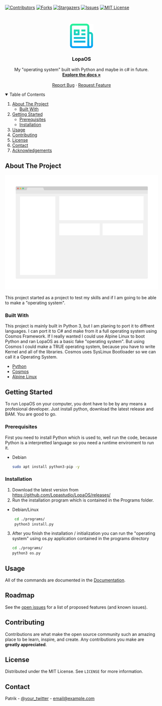 <!-- PROJECT SHIELDS -->
<!--
*** I'm using markdown "reference style" links for readability.
*** Reference links are enclosed in brackets [ ] instead of parentheses ( ).
*** See the bottom of this document for the declaration of the reference variables
*** for contributors-url, forks-url, etc. This is an optional, concise syntax you may use.
*** https://www.markdownguide.org/basic-syntax/#reference-style-links
-->
[![Contributors][contributors-shield]][contributors-url]
[![Forks][forks-shield]][forks-url]
[![Stargazers][stars-shield]][stars-url]
[![Issues][issues-shield]][issues-url]
[![MIT License][license-shield]][license-url]



<!-- PROJECT LOGO -->
<br />
<p align="center">
  <a href="https://github.com/Lopastudio/LopaOS">
    <img src="images/logo.png" alt="Logo" width="80" height="80">
  </a>

  <h3 align="center">LopaOS</h3>

  <p align="center">
    My "operating system" built with Python and maybe in c# in future.
    <br />
    <a href="https://github.com/Lopastudio/LopaOS/wiki/"><strong>Explore the docs »</strong></a>
    <br />
    <br />
    <a href="https://github.com/Lopastudio/LopaOS/issues">Report Bug</a>
    ·
    <a href="https://github.com/Lopastudio/LopaOS/issues">Request Feature</a>
  </p>
</p>



<!-- TABLE OF CONTENTS -->
<details open="open">
  <summary>Table of Contents</summary>
  <ol>
    <li>
      <a href="#about-the-project">About The Project</a>
      <ul>
        <li><a href="#built-with">Built With</a></li>
      </ul>
    </li>
    <li>
      <a href="#getting-started">Getting Started</a>
      <ul>
        <li><a href="#prerequisites">Prerequisites</a></li>
        <li><a href="#installation">Installation</a></li>
      </ul>
    </li>
    <li><a href="#usage">Usage</a></li>
    <li><a href="#contributing">Contributing</a></li>
    <li><a href="#license">License</a></li>
    <li><a href="#contact">Contact</a></li>
    <li><a href="#acknowledgements">Acknowledgements</a></li>
  </ol>
</details>



<!-- ABOUT THE PROJECT -->
## About The Project

[![Product Name Screen Shot][product-screenshot]](https://lopastudio.sk/LopaOS)

This project started as a project to test my skills and if I am going to be able to make a "operating system".

### Built With

This project is mainly built in Python 3, but I am planing to port it to diffrent languages. I can port it to C# and make from it a full operating system using Cosmos Framework. If I really wanted I could use Alpine Linux to boot Python and ran LopaOS as a basic fake "operating system". But using Cosmos I could make a TRUE operating system, because you have to write Kernel and all of the libraries. Cosmos uses SysLinux Bootloader so we can call it a Operating System.
* [Python](https://python.org/)
* [Cosmos](https://www.gocosmos.org/)
* [Alpine Linux](https://www.alpinelinux.org/)



<!-- GETTING STARTED -->
## Getting Started

To run LopaOS on your computer, you dont have to be by any means a profesional developer. Just install python, download the latest release and BAM. You are good to go. 

### Prerequisites

First you need to install Python which is used to, well run the code, because Python is a interpretted language so you need a runtime enviroment to run it. 
* Debian
  ```sh
  sudo apt install python3-pip -y
  ```

### Installation

1. Download the latest version from https://github.com/Lopastudio/LopaOS/releases/
2. Run the installation program which is contained in the Programs folder.
* Debian/Linux
  ```sh
   cd ./programs/
   python3 install.py
   ```
3. After you finish the installation / initialization you can run the "operating system" using os.py application contained in the programs directory
   ```sh
   cd ./programs/
   python3 os.py
   ```



<!-- USAGE EXAMPLES -->
## Usage

All of the commands are documented in the [Documentation](https://github.com/Lopastudio/LopaOS/wiki/).



<!-- ROADMAP -->
## Roadmap

See the [open issues](https://github.com/Lopastudio/LopaOS/issues) for a list of proposed features (and known issues).



<!-- CONTRIBUTING -->
## Contributing

Contributions are what make the open source community such an amazing place to be learn, inspire, and create. Any contributions you make are **greatly appreciated**.



<!-- LICENSE -->
## License

Distributed under the MIT License. See `LICENSE` for more information.



<!-- CONTACT -->
## Contact

Patrik - [@your_twitter](https://twitter.com/your_username) - email@example.com







<!-- MARKDOWN LINKS & IMAGES -->
<!-- https://www.markdownguide.org/basic-syntax/#reference-style-links -->
[contributors-shield]: https://img.shields.io/github/contributors/Lopastudio/LopaOS.svg?style=for-the-badge
[contributors-url]: https://github.com/Lopastudio/LopaOS/graphs/contributors
[forks-shield]: https://img.shields.io/github/forks/Lopastudio/LopaOS.svg?style=for-the-badge
[forks-url]: https://github.com/Lopastudio/LopaOS/network/members
[stars-shield]: https://img.shields.io/github/stars/Lopastudio/LopaOS.svg?style=for-the-badge
[stars-url]: https://github.com/Lopastudio/LopaOS/stargazers
[issues-shield]: https://img.shields.io/github/issues/Lopastudio/LopaOS.svg?style=for-the-badge
[issues-url]: https://github.com/Lopastudio/LopaOS/issues
[license-shield]: https://img.shields.io/github/license/Lopastudio/LopaOS.svg?style=for-the-badge
[license-url]: https://github.com/Lopastudio/LopaOS/blob/master/LICENSE.txt
[linkedin-shield]: https://img.shields.io/badge/-LinkedIn-black.svg?style=for-the-badge&logo=linkedin&colorB=555
[linkedin-url]: https://linkedin.com/in/othneildrew
[product-screenshot]: images/screenshot.png

